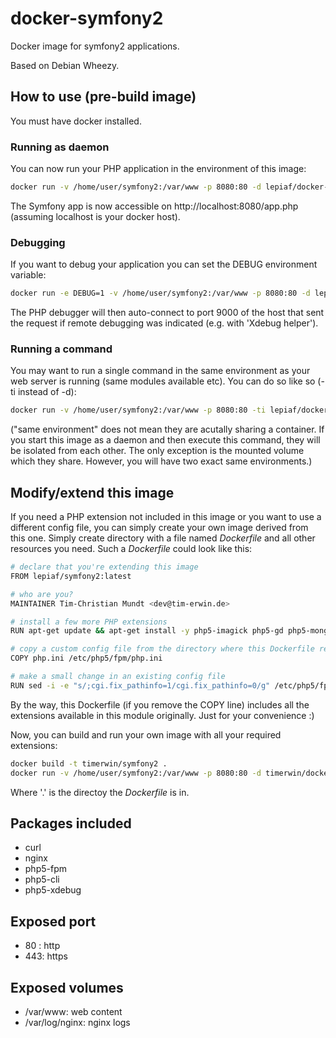 # docker-symfony2

Docker image for symfony2 applications.

Based on Debian Wheezy.

## How to use (pre-build image)

You must have docker installed.

### Running as daemon

You can now run your PHP application in the environment of this image:

```bash
docker run -v /home/user/symfony2:/var/www -p 8080:80 -d lepiaf/docker-symfony2
```

The Symfony app is now accessible on http://localhost:8080/app.php (assuming localhost is your docker host).

### Debugging
If you want to debug your application you can set the DEBUG environment variable:

```bash
docker run -e DEBUG=1 -v /home/user/symfony2:/var/www -p 8080:80 -d lepiaf/docker-symfony2
```

The PHP debugger will then auto-connect to port 9000 of the host that sent the request if remote debugging was indicated (e.g. with 'Xdebug helper').

### Running a command

You may want to run a single command in the same environment as your web server is running (same modules available etc). You can do so like so (-ti instead of -d):

```bash
docker run -v /home/user/symfony2:/var/www -p 8080:80 -ti lepiaf/docker-symfony2 composer install
```

("same environment" does not mean they are acutally sharing a container. If you start this image as a daemon and then execute this command, they will be isolated from each other. The only exception is the mounted volume which they share. However, you will have two exact same environments.)


## Modify/extend this image

If you need a PHP extension not included in this image or you want to use a different config file, you can simply create your own image derived from this one. Simply create directory with a file named *Dockerfile* and all other resources you need. Such a *Dockerfile* could look like this:

```bash
# declare that you're extending this image
FROM lepiaf/symfony2:latest

# who are you?
MAINTAINER Tim-Christian Mundt <dev@tim-erwin.de>

# install a few more PHP extensions
RUN apt-get update && apt-get install -y php5-imagick php5-gd php5-mongo php5-curl php5-mcrypt php5-intl

# copy a custom config file from the directory where this Dockerfile resides to the image
COPY php.ini /etc/php5/fpm/php.ini

# make a small change in an existing config file
RUN sed -i -e "s/;cgi.fix_pathinfo=1/cgi.fix_pathinfo=0/g" /etc/php5/fpm/php.ini
```

By the way, this Dockerfile (if you remove the COPY line) includes all the extensions available in this module originally. Just for your convenience :)

Now, you can build and run your own image with all your required extensions:

```bash
docker build -t timerwin/symfony2 .
docker run -v /home/user/symfony2:/var/www -p 8080:80 -d timerwin/docker-symfony2
```

Where '.' is the directoy the *Dockerfile* is in.


## Packages included
* curl
* nginx
* php5-fpm
* php5-cli
* php5-xdebug

## Exposed port
* 80 : http
* 443: https

## Exposed volumes
* /var/www: web content
* /var/log/nginx: nginx logs

